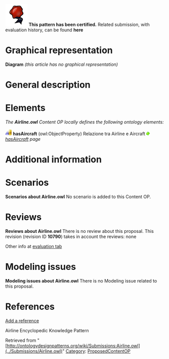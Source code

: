 [![](../images/thumb/b/b5/Certified.png/70px-Certified.png)](../Image/Certified.png.md "Certified.png") __This pattern has been certified.__
Related submission, with evaluation history, can be found __here__





#  Graphical representation


__Diagram__
_(this article has no graphical representation)_



#  General description


  




#  Elements


_The __Airline.owl__ Content OP locally defines the following ontology elements:_



[![ObjectProperty](../images/thumb/c/c3/ObjectProperty.gif/20px-ObjectProperty.gif)](../Image/ObjectProperty.gif.md "ObjectProperty") __hasAircraft__ (owl:ObjectProperty) Relazione tra Airline e Aircraft 
 [![](../images/thumb/8/87/ArrowRight.gif/11px-ArrowRight.gif)](../Image/ArrowRight.gif.md "ArrowRight.gif") _[hasAircraft](../Submissions/Airline.owl/hasAircraft.md "Submissions:Airline.owl/hasAircraft") page_
#  Additional information


#  Scenarios



__Scenarios about Airline.owl__
No scenario is added to this Content OP.




#  Reviews



__Reviews about Airline.owl__
There is no review about this proposal.
This revision (revision ID __10790__) takes in account the reviews: none


Other info at [evaluation tab](http://ontologydesignpatterns.org/wiki/index.php?title=Submissions:Airline.owl&action=evaluation "http://ontologydesignpatterns.org/wiki/index.php?title=Submissions:Airline.owl&action=evaluation")




#  Modeling issues



__Modeling issues about Airline.owl__
There is no Modeling issue related to this proposal.




#  References


[Add a reference](index.php@title=Odp%253AAdd_reference&subject=../Submissions/Airline.owl "http://ontologydesignpatterns.org/wiki/index.php?title=Odp:Add_reference&subject=Submissions%3AAirline.owl")


  

Airline Encyclopedic Knowledge Pattern





Retrieved from "[http://ontologydesignpatterns.org/wiki/Submissions:Airline.owl](../Submissions/Airline.owl)"
 [Category](http://ontologydesignpatterns.org/wiki/Special:Categories "Special:Categories"): [ProposedContentOP](../Category/ProposedContentOP.md "Category:ProposedContentOP")
